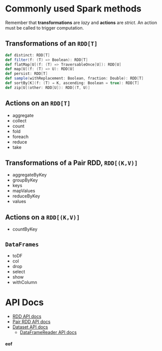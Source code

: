 # Commonly used Spark methods

Remember that **transformations** are *lazy* and **actions** are *strict*. An action must be called to trigger computation.

## Transformations of an `RDD[T]`

```scala
def distinct: RDD[T]
def filter(f: (T) => Boolean): RDD[T]
def flatMap[U](f: (T) => TraversableOnce[U]): RDD[U]
def map[U](f: (T) => U): RDD[U]
def persist: RDD[T]
def sample(withReplacement: Boolean, fraction: Double): RDD[T]
def sortBy[K](f: (T) ⇒ K, ascending: Boolean = true): RDD[T]
def zip[U](other: RDD[U]): RDD[(T, U)]
```

## Actions on an `RDD[T]`

* aggregate
* collect
* count
* fold
* foreach
* reduce
* take

## Transformations of a Pair RDD, `RDD[(K,V)]`

* aggregateByKey
* groupByKey
* keys
* mapValues
* reduceByKey
* values

## Actions on a `RDD[(K,V)]`

* countByKey

## `DataFrames`

* toDF
* col
* drop
* select
* show
* withColumn

# API Docs

* [RDD API docs](http://spark.apache.org/docs/latest/api/scala/#org.apache.spark.rdd.RDD)
* [Pair RDD API docs](http://spark.apache.org/docs/latest/api/scala/#org.apache.spark.rdd.PairRDDFunctions)
* [Dataset API docs](http://spark.apache.org/docs/latest/api/scala/#org.apache.spark.sql.Dataset)
  * [DataFrameReader API docs](http://spark.apache.org/docs/latest/api/scala/#org.apache.spark.sql.DataFrameReader)

#### eof



